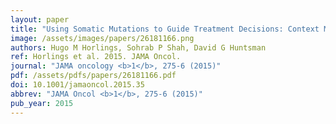 ```yaml
---
layout: paper
title: "Using Somatic Mutations to Guide Treatment Decisions: Context Matters."
image: /assets/images/papers/26181166.png
authors: Hugo M Horlings, Sohrab P Shah, David G Huntsman
ref: Horlings et al. 2015. JAMA Oncol.
journal: "JAMA oncology <b>1</b>, 275-6 (2015)"
pdf: /assets/pdfs/papers/26181166.pdf
doi: 10.1001/jamaoncol.2015.35
abbrev: "JAMA Oncol <b>1</b>, 275-6 (2015)"
pub_year: 2015
---
```


<br />
<div data-badge-popover="right" data-badge-type="donut" data-pmid="26181166" data-hide-no-mentions="true" class="altmetric-embed"></div>

